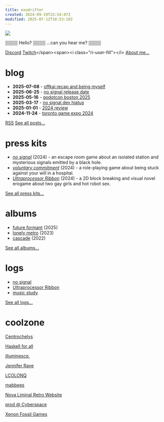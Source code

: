 ```yaml
---
title: exodrifter
created: 2024-09-19T23:54:07Z
modified: 2025-07-12T10:53:10Z
---
```


<div class="home-banner">

![](blog/avatar.png)

<div>

▒▒▒▒ Hello? ▒▒▒▒ ...can you hear me? ▒▒▒▒

<span><i class="ri-discord-fill"></i> [Discord](https://discord.gg/arqFQVt)</span><span><i class="ri-twitch-fill"></i> [Twitch](https://www.twitch.tv/exodrifter_)</span><span><i class="ri-user-fill"></i> [About me...](about.md)</span>

</div>
</div>

# blog

- **2025-07-08** - [offkai recap and being myself](blog/20250707063429.md)
- **2025-06-25** - [no signal release date](blog/20250625201455.md)
- **2025-05-16** - [godotcon boston 2025](blog/20250516012109.md)
- **2025-03-17** - [no signal dev hiatus](blog/20250317203824.md)
- **2025-01-01** - [2024 review](blog/20250101011413.md)
- **2024-11-24** - [toronto game expo 2024](blog/20241124185224.md)

[<i class="ri-rss-fill"></i> RSS](blog/index.xml)
[See all posts...](blog/index.md)

# press kits

- _[no signal](press-kits/no-signal/index.md)_ (2024) - an escape room game about an isolated station and mysterious signals emitted by a black hole.
- _[voluntary commitment](press-kits/voluntary-commitment/index.md)_ (2024) - a role-playing game about being stuck against your will in a hospital.
- _[Ultraprocessor Ribbon](press-kits/ultraprocessor-ribbon/index.md)_ (2024) - a 2D block breaking and visual novel erogame about two gay girls and hot robot sex.

[See all press kits...](press-kits/index.md)

# albums

- [future formant](albums/future-formant/index.md) (2025)
- [lonely metro](albums/lonely-metro/index.md) (2023)
- [cascade](albums/cascade/index.md) (2022)

[See all albums...](albums/index.md)

# logs

- [no signal](notes/no-signal.md)
- [Ultraprocessor Ribbon](notes/ultraprocessor-ribbon.md)
- [music study](notes/music-study.md)

[See all logs...](tags/log.md)

# coolzone

<div class="flex">

[Centrochelys](http://www.brendanmcleod.dev/)

[Haskell for all](https://www.haskellforall.com/)

[illuminesce.](https://illuminesce.net/)

[Jennifer Raye](https://jennraye.moe)

[LCOLONQ](https://pub.colonq.computer/~llll/)

[mabbees](https://mabbees.neocities.org/)

[Nova Liminal Retro Website](https://novashy.com/webjam/index.html)

[prod @ Cyberspace](https://pub.colonq.computer/~prod/)

[Xenon Fossil Games](http://xenonfossil.games)

</div>

